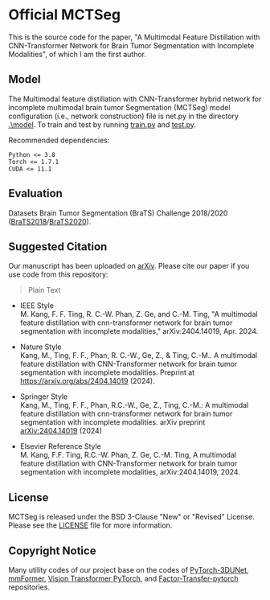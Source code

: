 # Official MCTSeg
This is the source code for the paper, "A Multimodal Feature Distillation with CNN-Transformer Network for Brain Tumor Segmentation with Incomplete Modalities", of which I am the first author.<!-- [IEEE Journal of Biomedical and Health Informatics (IEEE J-BHI or IEEE JBHI)](https://www.embs.org/jbhi)-->

## Model
The Multimodal feature distillation with CNN-Transformer hybrid network for incomplete multimodal brain tumor Segmentation (MCTSeg) model configuration (i.e., network construction) file is net.py in the directory [.\model](https://github.com/mkang315/MCTSeg/tree/main/model).
To train and test by running [train.py](https://github.com/mkang315/MCTSeg/blob/main/train.py) and [test.py](https://github.com/mkang315/MCTSeg/blob/main/test.py).

Recommended dependencies:
```
Python <= 3.8
Torch <= 1.7.1
CUDA <= 11.1
```

## Evaluation
Datasets Brain Tumor Segmentation (BraTS) Challenge 2018/2020 ([BraTS2018](https://www.med.upenn.edu/sbia/brats2018.html)/[BraTS2020](https://www.med.upenn.edu/cbica/brats2020/)).

## Suggested Citation
Our manuscript has been uploaded on [arXiv](https://arxiv.org/abs/2404.14019). Please cite our paper if you use code from this repository:
> Plain Text

- IEEE Style</br>
M. Kang, F. F. Ting, R. C.-W. Phan, Z. Ge, and C.-M. Ting, "A multimodal feature distillation with cnn-transformer network for brain tumor segmentation with incomplete modalities," arXiv:2404.14019, Apr. 2024.</br>

- Nature Style</br>
Kang, M., Ting, F. F., Phan, R. C.-W., Ge, Z., & Ting, C.-M.. A multimodal feature distillation with CNN-Transformer network for brain tumor segmentation with incomplete modalities. Preprint at https://arxiv.org/abs/2404.14019 (2024).</br>

- Springer Style</br>
Kang, M., Ting, F. F., Phan, R.C.-W., Ge, Z., Ting, C.-M.: A multimodal feature distillation with cnn-transformer network for brain tumor segmentation with incomplete modalities. arXiv preprint [arXiv:2404.14019](https://arxiv.org/abs/2404.14019) (2024)</br>

- Elsevier Reference Style</br>
M. Kang, F.F. Ting, R.C.-W. Phan, Z. Ge, C.-M. Ting, A multimodal feature distillation with CNN-Transformer network for brain tumor segmentation with incomplete modalities, arXiv:2404.14019, 2024.</br>

<!--
> BibTeX Format</br>
```
\begin{thebibliography}{1}
\bibitem{bib1} M. Kang, R. C.-W. Phan, F. F. Ting, Z. Ge, and C.-M. Ting, "A multimodal feature distillation with cnn-transformer network for brain tumor segmentation with incomplete modalities," {\it IEEE J. Biomed. Health Inform.}, in press, 105057, May 2024.
\end{thebibliography}
```
```
@article{Kang24Mctseg,
  author = "Kang, Ming and Ting, Fung Fung and Phan, Rapha{\"e}l C.-W. and Ge, Zongyuan and Ting, Chee-Ming",
  title = "A multimodal feature distillation with CNN-Transformer network for brain tumor segmentation with incomplete modalities",
  journal = "IEEE J. Biomed. Health Inform.",
  volume = "28",
  number = "00",
  pages = "0000--0000",
  publisher = "IEEE",
  address = "Piscataway",
  year = "2024",
  doi= "10.1109/JBHI.2024.3400000",
  url = "https://doi.org/10.1109/JBHI.2024.3400000"
}
```
```
@article{Kang24Mctseg,
  author = "Ming Kang and Fung Fung Ting and Rapha{\"e}l C.-W. Phan and Zongyuan Ge and Chee-Ming Ting",
  title = "A multimodal feature distillation with cnn-transformer network for brain tumor segmentation with incomplete modalities",
  journal = "IEEE J. Biomed. Health Inform.",
  volume = "28",
  number = "00",
  pages = "0000--0000",
  note = "in press",
  month = "Dec.",
  year = "2024",
}
```
<sup>**NOTE:** Please remove some optional *BibTeX* fields, for example, `series`, `volume`, `address`, `url` and so on, while the *LaTeX* compiler produces an error. Author names may be manually modified if not automatically abbreviated by the compiler under the control of the .bst file. `kang2023rcsyolo` could be `b1`, `bib1`, or `ref1` when references appear in the order in which they are cited. The quotation mark pair `""` in the field could be replaced by the brace `{}`. </sup>
-->

## License
MCTSeg is released under the BSD 3-Clause "New" or "Revised" License. Please see the [LICENSE](https://github.com/mkang315/PKGSeg/blob/main/LICENSE) file for more information.

## Copyright Notice
Many utility codes of our project base on the codes of [PyTorch-3DUNet](https://github.com/wolny/pytorch-3dunet), [mmFormer](https://github.com/YaoZhang93/mmFormer), [Vision Transformer PyTorch](https://github.com/asyml/vision-transformer-pytorch), and [Factor-Transfer-pytorch](https://github.com/Jangho-Kim/Factor-Transfer-pytorch) repositories.
